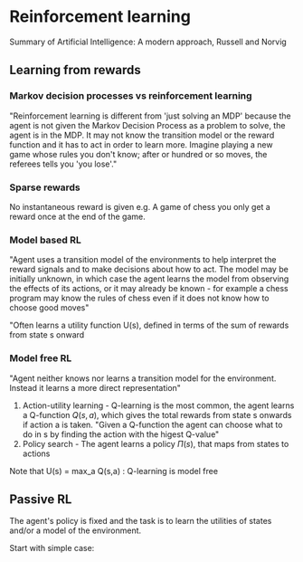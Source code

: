 # Reinforcement learning

Summary of Artificial Intelligence: A modern approach, Russell and Norvig

## Learning from rewards

### Markov decision processes vs reinforcement learning

"Reinforcement learning is different from 'just solving an MDP' because the agent is not given the Markov Decision Process as a problem to solve, the agent is in the MDP. It may not know the transition model or the reward function and it has to act in order to learn more. Imagine playing a new game whose rules you don't know; after or hundred or so moves, the referees tells you 'you lose'."

### Sparse rewards

No instantaneous reward is given e.g. A game of chess you only get a reward once at the end of the game.

### Model based RL

"Agent uses a transition model of the environments to help interpret the reward signals and to make decisions about how to act. The model may be initially unknown, in which case the agent learns the model from observing the effects of its actions, or it may already be known - for example a chess program may know the rules of chess even if it does not know how to choose good moves"

"Often learns a utility function U(s), defined in terms of the sum of rewards from state s onward

### Model free RL

"Agent neither knows nor learns a transition model for the environment. Instead it learns a more direct representation"

1. Action-utility learning - Q-learning is the most common, the agent learns a Q-function $Q(s,a)$, which gives the total rewards from state s onwards if action a is taken. "Given a Q-function the agent can choose what to do in s by finding the action with the higest Q-value"
2. Policy search - The agent learns a policy $\Pi(s)$, that maps from states to actions

Note that U(s) = max_a Q(s,a) : Q-learning is model free 

## Passive RL

The agent's policy is fixed and the task is to learn the utilities of states and/or a model of the environment.

Start with simple case: 